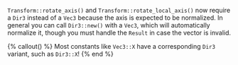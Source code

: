 `Transform::rotate_axis()` and `Transform::rotate_local_axis()` now require a `Dir3` instead of a `Vec3` because the axis is expected to be normalized. In general you can call `Dir3::new()` with a `Vec3`, which will automatically normalize it, though you must handle the `Result` in case the vector is invalid.

{% callout() %}
Most constants like `Vec3::X` have a corresponding `Dir3` variant, such as `Dir3::X`!
{% end %}
